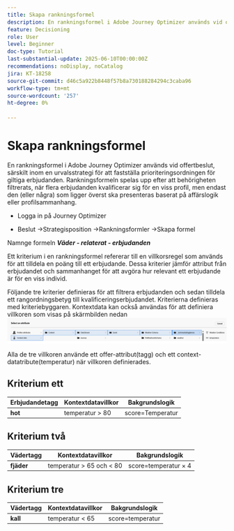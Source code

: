 ```yaml
---
title: Skapa rankningsformel
description: En rankningsformel i Adobe Journey Optimizer används vid offertbeslut, särskilt inom en urvalsstrategi för att fastställa prioriteringsordningen för giltiga erbjudanden.
feature: Decisioning
role: User
level: Beginner
doc-type: Tutorial
last-substantial-update: 2025-06-10T00:00:00Z
recommendations: noDisplay, noCatalog
jira: KT-18258
source-git-commit: d46c5a922b8448f57b8a730188284294c3caba96
workflow-type: tm+mt
source-wordcount: '257'
ht-degree: 0%

---
```


# Skapa rankningsformel

En rankningsformel i Adobe Journey Optimizer används vid offertbeslut, särskilt inom en urvalsstrategi för att fastställa prioriteringsordningen för giltiga erbjudanden. Rankningsformeln spelas upp efter att behörigheten filtrerats, när flera erbjudanden kvalificerar sig för en viss profil, men endast den (eller några) som ligger överst ska presenteras baserat på affärslogik eller profilsammanhang.

* Logga in på Journey Optimizer

* Beslut ->Strategisposition ->Rankningsformler ->Skapa formel

Namnge formeln _&#x200B;**Väder - relaterat - erbjudanden**&#x200B;_



Ett kriterium i en rankningsformel refererar till en villkorsregel som används för att tilldela en poäng till ett erbjudande. Dessa kriterier jämför attribut från erbjudandet och sammanhanget för att avgöra hur relevant ett erbjudande är för en viss individ.

Följande tre kriterier definieras för att filtrera erbjudanden och sedan tilldela ett rangordningsbetyg till kvalificeringserbjudandet. Kriterierna definieras med kriteriebyggaren. Kontextdata kan också användas för att definiera villkoren som visas på skärmbilden nedan
![contxt-data](assets/context-data.png)

Alla de tre villkoren använde ett offer-attribut(tagg) och ett context-datatribute(temperatur) när villkoren definierades.

## Kriterium ett

| **Erbjudandetagg** | **Kontextdatavillkor** | **Bakgrundslogik** |
|------------------|---------------------|-------------------------------------|
| **hot** | temperatur > 80 | score=Temperatur |


## Kriterium två

| **Vädertagg** | **Kontextdatavillkor** | **Bakgrundslogik** |
|------------------|---------------------------|----------------------------------------------|
| **fjäder** | temperatur > 65 och &lt; 80 | score=temperatur × 4 |

## Kriterium tre

| **Vädertagg** | **Kontextdatavillkor** | **Bakgrundslogik** |
|------------------|---------------------------|----------------------------------------------|
| **kall** | temperatur &lt; 65 | score=temperatur |

